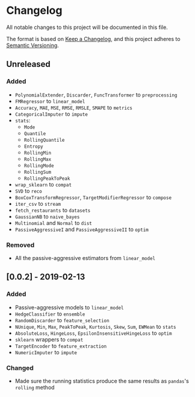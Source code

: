 # Changelog

All notable changes to this project will be documented in this file.

The format is based on [Keep a Changelog](https://keepachangelog.com/en/1.0.0/), and this project adheres to [Semantic Versioning](https://semver.org/spec/v2.0.0.html).

## Unreleased

### Added

- `PolynomialExtender`, `Discarder`, `FuncTransformer` to `preprocessing`
- `FMRegressor` to `linear_model`
- `Accuracy`, `MAE`, `MSE`, `RMSE`, `RMSLE`, `SMAPE` to `metrics`
- `CategoricalImputer` to `impute`
- `stats`:
    - `Mode`
    - `Quantile`
    - `RollingQuantile`
    - `Entropy`
    - `RollingMin`
    - `RollingMax`
    - `RollingMode`
    - `RollingSum`
    - `RollingPeakToPeak`
- `wrap_sklearn` to `compat`
- `SVD` to `reco`
- `BoxCoxTransformRegressor`, `TargetModifierRegressor` to `compose`
- `iter_csv` to `stream`
- `fetch_restaurants` to `datasets`
- `GaussianNB` to `naive_bayes`
- `Multinomial` and `Normal` to `dist`
- `PassiveAggressiveI` and `PassiveAggressiveII` to `optim`

### Removed

- All the passive-aggressive estimators from `linear_model`

## [0.0.2] - 2019-02-13

### Added

- Passive-aggressive models to `linear_model`
- `HedgeClassifier` to `ensemble`
- `RandomDiscarder` to `feature_selection`
- `NUnique`, `Min`, `Max`, `PeakToPeak`, `Kurtosis`, `Skew`, `Sum`, `EWMean` to `stats`
- `AbsoluteLoss`, `HingeLoss`, `EpsilonInsensitiveHingeLoss` to `optim`
- `sklearn` wrappers to `compat`
- `TargetEncoder` to `feature_extraction`
- `NumericImputer` to `impute`

### Changed

- Made sure the running statistics produce the same results as `pandas`'s `rolling` method
